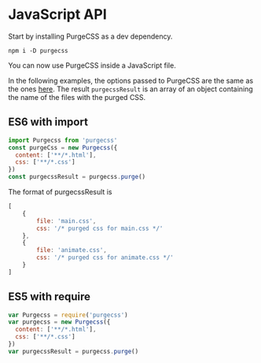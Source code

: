 # JavaScript API

Start by installing PurgeCSS as a dev dependency.

```text
npm i -D purgecss
```

You can now use PurgeCSS inside a JavaScript file.

In the following examples, the options passed to PurgeCSS are the same as the ones [here](configuration.md). The result `purgecssResult` is an array of an object containing the name of the files with the purged CSS.

## ES6 with import

```javascript
import Purgecss from 'purgecss'
const purgeCss = new Purgecss({
  content: ['**/*.html'],
  css: ['**/*.css']
})
const purgecssResult = purgecss.purge()
```

The format of purgecssResult is

```javascript
[
    {
        file: 'main.css',
        css: '/* purged css for main.css */'
    },
    {
        file: 'animate.css',
        css: '/* purged css for animate.css */'
    }
]
```

## ES5 with require

```javascript
var Purgecss = require('purgecss')
var purgecss = new Purgecss({
  content: ['**/*.html'],
  css: ['**/*.css']
})
var purgecssResult = purgecss.purge()
```

